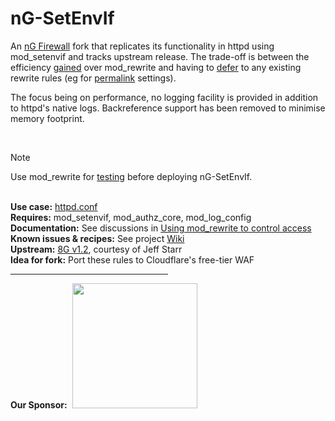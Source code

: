 # nG-SetEnvIf
An [nG Firewall](https://perishablepress.com/ng-firewall/) fork that replicates its functionality in httpd using mod_setenvif and tracks upstream release. The trade-off is between the efficiency [gained](https://httpd.apache.org/docs/2.4/rewrite/avoid.html) over mod_rewrite and having to [defer](https://www.webmasterworld.com/apache/4572958.htm) to any existing rewrite rules (eg for [permalink](https://glennmessersmith.com/pages/wphtaccess.html) settings).

The focus being on performance, no logging facility is provided in addition to httpd's native logs. Backreference support has been removed to minimise memory footprint.

&nbsp;  
> [!NOTE]
> Use mod_rewrite for [testing](https://perishablepress.com/ng-firewall-logging/) before deploying nG-SetEnvIf.

&nbsp;  
**Use case:** [httpd.conf](https://httpd.apache.org/docs/2.4/howto/htaccess.html#when)  
**Requires:** mod_setenvif, mod_authz_core, mod_log_config   
**Documentation:** See discussions in [Using mod_rewrite to control access](https://httpd.apache.org/docs/2.4/rewrite/access.html)  
**Known issues & recipes:** See project [Wiki](https://github.com/t18d/nG-SetEnvIf/wiki/Known-Issues)  
**Upstream:** [8G v1.2](https://perishablepress.com/8g-firewall/), courtesy of Jeff Starr  
**Idea for fork:** Port these rules to Cloudflare's free-tier WAF


<hr width="50%">

**Our Sponsor:** &nbsp;<img src="https://github.com/t18d/nG-SetEnvIf/assets/130416721/a2922b2d-a2b0-4b59-a1e2-07c8b8294693" width="200" />
